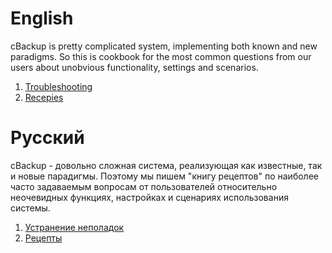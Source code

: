 # English

cBackup is pretty complicated system, implementing both known and new paradigms. So this is cookbook for the most common questions from our users about unobvious functionality, settings and scenarios.

1. [Troubleshooting](en/TROUBLESHOOTING.md)
2. [Recepies](en/RECEPIES.md)

# Русский

cBackup - довольно сложная система, реализующая как известные, так и новые парадигмы. Поэтому мы пишем "книгу рецептов" по наиболее часто задаваемым вопросам от пользователей относительно неочевидных функциях, настройках и сценариях использования системы.

1. [Устранение неполадок](ru/TROUBLESHOOTING.md)
2. [Рецепты](ru/RECEPIES.md)

